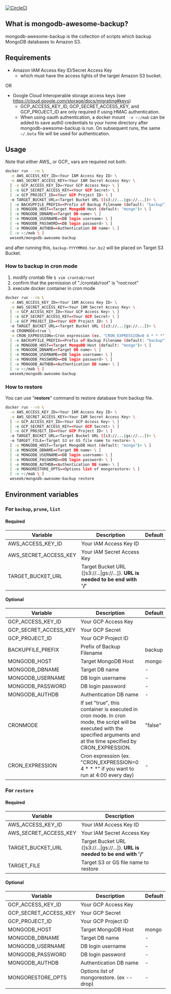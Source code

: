 [![CircleCI](https://circleci.com/gh/weseek/mongodb-awesome-backup/tree/master.svg?style=shield)](https://circleci.com/gh/weseek/mongodb-awesome-backup/tree/master)

What is mongodb-awesome-backup?
-------------------------------

mongodb-awesome-backup is the collection of scripts which backup MongoDB databases to Amazon S3.


Requirements
------------

* Amazon IAM Access Key ID/Secret Access Key
  * which must have the access lights of the target Amazon S3 bucket.

OR

* Google Cloud Interoperable storage access keys (see https://cloud.google.com/storage/docs/migrating#keys)
  * GCP_ACCESS_KEY_ID, GCP_SECRET_ACCESS_KEY, and GCP_PROJECT_ID are only required if using HMAC authentication.
  * When using oauth authentication, a docker mount ``` -v ~:/mab``` can be added to save auth0 credentials to your home directory after mongodb-awesome-backup is run.  On subsequent runs, the same ```~/.bota``` file will be used for authentication.

Usage
-----
Note that either AWS_ or GCP_ vars are required not both.

```bash
docker run --rm \
  -e AWS_ACCESS_KEY_ID=<Your IAM Access Key ID> \
  -e AWS_SECRET_ACCESS_KEY=<Your IAM Secret Access Key> \
  [ -e GCP_ACCESS_KEY_ID=<Your GCP Access Key> \ ]
  [ -e GCP_SECRET_ACCESS_KEY=<Your GCP Secret> \ ]
  [ -e GCP_PROJECT_ID=<Your GCP Project ID> \ ]
  -e TARGET_BUCKET_URL=<Target Bucket URL ([s3://...|gs://...])> \
  [ -e BACKUPFILE_PREFIX=<Prefix of Backup Filename (default: "backup") \ ]
  [ -e MONGODB_HOST=<Target MongoDB Host (default: "mongo")> \ ]
  [ -e MONGODB_DBNAME=<Target DB name> \ ]
  [ -e MONGODB_USERNAME=<DB login username> \ ]
  [ -e MONGODB_PASSWORD=<DB login password> \ ]
  [ -e MONGODB_AUTHDB=<Authentication DB name> \ ]
  [ -v ~:/mab \ ]
  weseek/mongodb-awesome-backup
```

and after running this, `backup-YYYYMMdd.tar.bz2` will be placed on Target S3 Bucket.

### How to backup in cron mode

1. modify crontab file
  `$ vim crontab/root`
1. confirm that the permission of "./crontab/root" is "root:root"
1. execute docker container in cron mode

```bash
docker run --rm \
  -e AWS_ACCESS_KEY_ID=<Your IAM Access Key ID> \
  -e AWS_SECRET_ACCESS_KEY=<Your IAM Secret Access Key> \
  [ -e GCP_ACCESS_KEY_ID=<Your GCP Access Key> \ ]
  [ -e GCP_SECRET_ACCESS_KEY=<Your GCP Secret> \ ]
  [ -e GCP_PROJECT_ID=<Your GCP Project ID> \ ]
  -e TARGET_BUCKET_URL=<Target Bucket URL ([s3://...|gs://...])> \
  -e CRONMODE=true \
  -e CRON_EXPRESSION=<Cron expression (ex. "CRON_EXPRESSION=0 4 * * *" if you want to run at 4:00 every day)> \
  [ -e BACKUPFILE_PREFIX=<Prefix of Backup Filename (default: "backup") \ ]
  [ -e MONGODB_HOST=<Target MongoDB Host (default: "mongo")> \ ]
  [ -e MONGODB_DBNAME=<Target DB name> \ ]
  [ -e MONGODB_USERNAME=<DB login username> \ ]
  [ -e MONGODB_PASSWORD=<DB login password> \ ]
  [ -e MONGODB_AUTHDB=<Authentication DB name> \ ]
  [ -v ~:/mab \ ]
  weseek/mongodb-awesome-backup
```

### How to restore

You can use "**restore**" command to restore database from backup file.

```bash
docker run --rm \
  -e AWS_ACCESS_KEY_ID=<Your IAM Access Key ID> \
  -e AWS_SECRET_ACCESS_KEY=<Your IAM Secret Access Key> \
  [ -e GCP_ACCESS_KEY_ID=<Your GCP Access Key> \ ]
  [ -e GCP_SECRET_ACCESS_KEY=<Your GCP Secret> \ ]
  [ -e GCP_PROJECT_ID=<Your GCP Project ID> \ ]
  -e TARGET_BUCKET_URL=<Target Bucket URL ([s3://...|gs://...])> \
  -e TARGET_FILE=<Target S3 or GS file name to restore> \
  [ -e MONGODB_HOST=<Target MongoDB Host (default: "mongo")> \ ]
  [ -e MONGODB_DBNAME=<Target DB name> \ ]
  [ -e MONGODB_USERNAME=<DB login username> \ ]
  [ -e MONGODB_PASSWORD=<DB login password> \ ]
  [ -e MONGODB_AUTHDB=<Authentication DB name> \ ] 
  [ -e MONGORESTORE_OPTS=<Options list of mongorestore> \ ]
  [ -v ~:/mab \ ]
  weseek/mongodb-awesome-backup restore
```


Environment variables
---------

### For `backup`, `prune`, `list`

#### Required

| Variable              | Description                                                           | Default |
| --------------------- | --------------------------------------------------------------------- | ------- |
| AWS_ACCESS_KEY_ID     | Your IAM Access Key ID                                                |         |
| AWS_SECRET_ACCESS_KEY | Your IAM Secret Access Key                                            |         |
| TARGET_BUCKET_URL     | Target Bucket URL ([s3://...\|gs://...]). **URL is needed to be end with '/'**  |         |

#### Optional

| Variable          | Description                                                                                                                                                                   | Default |
| ----------------- | ----------------------------------------------------------------------------------------------------------------------------------------------------------------------------- | ------- |
| GCP_ACCESS_KEY_ID     | Your GCP Access Key                                                   |         |
| GCP_SECRET_ACCESS_KEY | Your GCP Secret                                                       |         |
| GCP_PROJECT_ID        | Your GCP Project ID                                                   |         |
| BACKUPFILE_PREFIX | Prefix of Backup Filename                                                                                                                                                     | backup  |
| MONGODB_HOST      | Target MongoDB Host                                                                                                                                                           | mongo   |
| MONGODB_DBNAME    | Target DB name                                                                                                                                                                | -       |
| MONGODB_USERNAME  | DB login username                                                                                                                                                             | -       |
| MONGODB_PASSWORD  | DB login password                                                                                                                                                             | -       |
| MONGODB_AUTHDB    | Authentication DB name                                                                                                                                                        | -       |
| CRONMODE          | If set "true", this container is executed in cron mode.  In cron mode, the script will be executed with the specified arguments and at the time specified by CRON_EXPRESSION. | "false" |
| CRON_EXPRESSION   | Cron expression (ex. "CRON_EXPRESSION=0 4 * * *" if you want to run at 4:00 every day)                                                                                        | -       |

### For `restore`

#### Required

| Variable              | Description                                                                         |     |
| --------------------- | ----------------------------------------------------------------------------------- | --- |
| AWS_ACCESS_KEY_ID     | Your IAM Access Key ID                                                              |     |
| AWS_SECRET_ACCESS_KEY | Your IAM Secret Access Key                                                          |     |
| TARGET_BUCKET_URL     | Target Bucket URL ([s3://...\|gs://...]). **URL is needed to be end with '/'**      |     |
| TARGET_FILE           | Target S3 or GS file name to restore                                                |     |

#### Optional

| Variable          | Description                               | Default |
| ----------------- | ----------------------------------------- | ------- |
| GCP_ACCESS_KEY_ID     | Your GCP Access Key                                                                 |     |
| GCP_SECRET_ACCESS_KEY | Your GCP Secret                                                                     |     |
| GCP_PROJECT_ID        | Your GCP Project ID                                                                 |     |
| MONGODB_HOST      | Target MongoDB Host                       | mongo   |
| MONGODB_DBNAME    | Target DB name                            | -       |
| MONGODB_USERNAME  | DB login username                         | -       |
| MONGODB_PASSWORD  | DB login password                         | -       |
| MONGODB_AUTHDB    | Authentication DB name                    | -       |
| MONGORESTORE_OPTS | Options list of mongorestore. (ex --drop) | -       |
